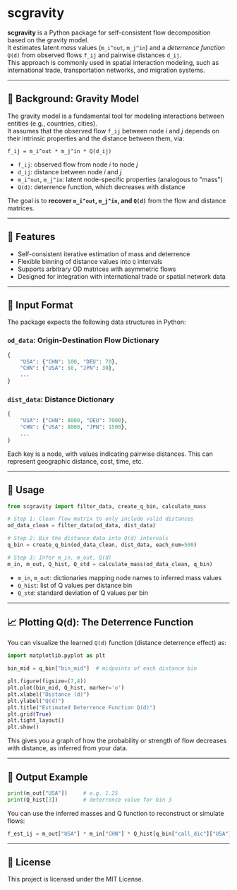 # scgravity

**scgravity** is a Python package for self-consistent flow decomposition based on the gravity model.  
It estimates latent *mass* values (`m_i^out`, `m_j^in`) and a *deterrence function* `Q(d)` from observed flows `f_ij` and pairwise distances `d_ij`.  
This approach is commonly used in spatial interaction modeling, such as international trade, transportation networks, and migration systems.

---

## 📘 Background: Gravity Model

The gravity model is a fundamental tool for modeling interactions between entities (e.g., countries, cities).  
It assumes that the observed flow `f_ij` between node *i* and *j* depends on their intrinsic properties and the distance between them, via:

```
f_ij = m_i^out * m_j^in * Q(d_ij)
```

- `f_ij`: observed flow from node *i* to node *j*
- `d_ij`: distance between node *i* and *j*
- `m_i^out`, `m_j^in`: latent node-specific properties (analogous to "mass")
- `Q(d)`: deterrence function, which decreases with distance

The goal is to **recover `m_i^out`, `m_j^in`, and `Q(d)`** from the flow and distance matrices.

---

## 🔧 Features

- Self-consistent iterative estimation of mass and deterrence
- Flexible binning of distance values into `Q` intervals
- Supports arbitrary OD matrices with asymmetric flows
- Designed for integration with international trade or spatial network data

---

## 🧾 Input Format

The package expects the following data structures in Python:

### `od_data`: Origin-Destination Flow Dictionary
```python
{
    "USA": {"CHN": 100, "DEU": 70},
    "CHN": {"USA": 50, "JPN": 30},
    ...
}
```

### `dist_data`: Distance Dictionary
```python
{
    "USA": {"CHN": 8000, "DEU": 7000},
    "CHN": {"USA": 8000, "JPN": 1500},
    ...
}
```

Each key is a node, with values indicating pairwise distances. This can represent geographic distance, cost, time, etc.

---

## 🚀 Usage

```python
from scgravity import filter_data, create_q_bin, calculate_mass

# Step 1: Clean flow matrix to only include valid distances
od_data_clean = filter_data(od_data, dist_data)

# Step 2: Bin the distance data into Q(d) intervals
q_bin = create_q_bin(od_data_clean, dist_data, each_num=500)

# Step 3: Infer m_in, m_out, Q(d)
m_in, m_out, Q_hist, Q_std = calculate_mass(od_data_clean, q_bin)
```

- `m_in`, `m_out`: dictionaries mapping node names to inferred mass values
- `Q_hist`: list of Q values per distance bin
- `Q_std`: standard deviation of Q values per bin

---

## 📈 Plotting Q(d): The Deterrence Function

You can visualize the learned `Q(d)` function (distance deterrence effect) as:

```python
import matplotlib.pyplot as plt

bin_mid = q_bin["bin_mid"]  # midpoints of each distance bin

plt.figure(figsize=(7,4))
plt.plot(bin_mid, Q_hist, marker='o')
plt.xlabel("Distance (d)")
plt.ylabel("Q(d)")
plt.title("Estimated Deterrence Function Q(d)")
plt.grid(True)
plt.tight_layout()
plt.show()
```

This gives you a graph of how the probability or strength of flow decreases with distance, as inferred from your data.

---

## 📂 Output Example

```python
print(m_out["USA"])     # e.g. 1.25
print(Q_hist[3])        # deterrence value for bin 3
```

You can use the inferred masses and Q function to reconstruct or simulate flows:
```python
f_est_ij = m_out["USA"] * m_in["CHN"] * Q_hist[q_bin["call_dic"]["USA"]["CHN"]]
```

---

## 📄 License

This project is licensed under the MIT License.
